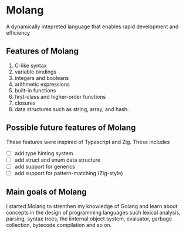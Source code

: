 # Molang

A dynamically intepreted language that enables rapid development and efficiency

## Features of Molang

1. C-like syntax
2. variable bindings
3. integers and booleans
4. arithmetic expressions
5. built-in functions
6. first-class and higher-order functions
7. closures
8. data structures such as string, array, and hash.

## Possible future features of Molang

These features were inspired of Typescript and Zig. These includes

- [ ] add type hinting system
- [ ] add struct and enum data structure
- [ ] add support for generics
- [ ] add support for pattern-matching (Zig-style)

## Main goals of Molang

I started Molang to strenthen my knowledge of Golang and learn about concepts in the design of programming languages such lexical analysis, parsing, syntax trees, the iinternal object system, evaluator, garbage collection, bytecode compilation and so on.

